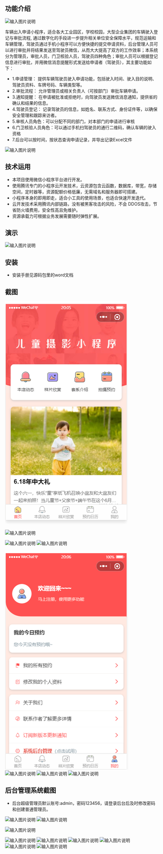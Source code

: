 ## 功能介绍 

![输入图片说明](demo/%E4%BA%8C%E7%BB%B4%E7%A0%81.png)

  车辆出入申请小程序，适合各大工业园区，学校校园，大型企业集团的车辆驶入登记与审批流程, 通过数字化的手段进一步提升相关单位安全保障水平，规范运输和车辆管理，驾驶员通过手机小程序可以方便快捷的提交申请资料，后台管理人员可以进行审批并将结果发送至驾驶员微信，从而大大提高了双方的工作效率；本系统分为管理员，审批人员，门卫核验人员，驾驶员四种角色；审批人员可以根据登记信息进行审批，并用微信消息提醒形式发送给申请者（驾驶员），其主要功能如下：
 
- 1.申请管理： 提供车辆驾驶员驶入申请功能，包括驶入时间、驶入目的说明、驾驶员资料、车牌号码、车辆类型等。
- 2.审批流程： 允许管理员或相关负责人（可按部门）审批车辆申请。  
- 3.通知提醒： 在申请被批准或拒绝时，向驾驶员发送微信消息通知，提供省的确认和结果的信息。
- 4.驾驶员登记： 记录驾驶员的信息，如姓名、联系方式、身份证件等，以确保安全管理和跟踪来访者。  
- 5.审核人员角色：可以分配不同的部门，对本部门的申请进行审核
- 6.门卫核验人员角色：可以通过手机扫驾驶员的通行二维码，确认车辆的驶入资格 
- 7.后台可以按时间，按状态查询申请记录，并导出记录Excel文件  

![输入图片说明](demo/%E8%BD%A6%E8%BE%86%E5%87%BA%E5%85%A5%E7%94%B3%E8%AF%B7%20(2).jpg)

## 技术运用
- 本项目使用微信小程序平台进行开发。
- 使用腾讯专门的小程序云开发技术，云资源包含云函数，数据库，带宽，存储空间，定时器等，资源配额价格低廉，无需域名和服务器即可搭建。
- 小程序本身的即用即走，适合小工具的使用场景，也适合快速开发迭代。
- 云开发技术采用腾讯内部链路，没有被黑客攻击的风险，不会 DDOS攻击，节省防火墙费用，安全性高且免维护。
- 资源承载力可根据业务发展需要随时弹性扩展。  
 

## 演示 

 ![输入图片说明](demo/%E4%BA%8C%E7%BB%B4%E7%A0%81.png)

## 安装

- 安装手册见源码包里的word文档
 



## 截图

![输入图片说明](demo/1%E9%A6%96%E9%A1%B5.png)

![输入图片说明](demo/2%E5%85%AC%E5%91%8A.png)

![输入图片说明](demo/3%E8%BD%A6%E7%89%8C.png)
 ![输入图片说明](demo/4%20%E7%94%B3%E8%AF%B7.png)

![输入图片说明](demo/5%E6%88%91%E7%9A%84.png)
![输入图片说明](demo/6%E6%88%91%E7%9A%84%E7%94%B3%E8%AF%B7.png)
![输入图片说明](demo/7%E8%AF%A6%E6%83%85.png)
![输入图片说明](demo/8%E8%AF%A6%E6%83%85.png)

## 后台管理系统截图 
- 后台超级管理员默认账号:admin，密码123456，请登录后台后及时修改密码和创建普通管理员。

 ![输入图片说明](demo/80%E5%90%8E%E5%8F%B0-%E9%A6%96%E9%A1%B5.png)
![输入图片说明](demo/81%E5%90%8E%E5%8F%B0-%E7%94%B3%E8%AF%B7.png)

![输入图片说明](demo/82%E5%90%8E%E5%8F%B0-%E8%AF%A6%E6%83%85.png)

![输入图片说明](demo/83%E5%90%8E%E5%8F%B0-%E5%AF%BC%E5%87%BA.png)
![输入图片说明](demo/84%E5%90%8E%E5%8F%B0-%E7%AE%A1%E7%90%86%E5%91%98.png)
![输入图片说明](demo/85%E5%90%8E%E5%8F%B0-%E7%AE%A1%E7%90%86%E5%91%98.png)
![输入图片说明](demo/86%E5%90%8E%E5%8F%B0-%E5%85%AC%E5%91%8A.png)
![输入图片说明](demo/87%E5%90%8E%E5%8F%B0-%E7%94%A8%E6%88%B7.png)
![输入图片说明](demo/88%E5%90%8E%E5%8F%B0-%E6%A0%B8%E9%AA%8C.png)

